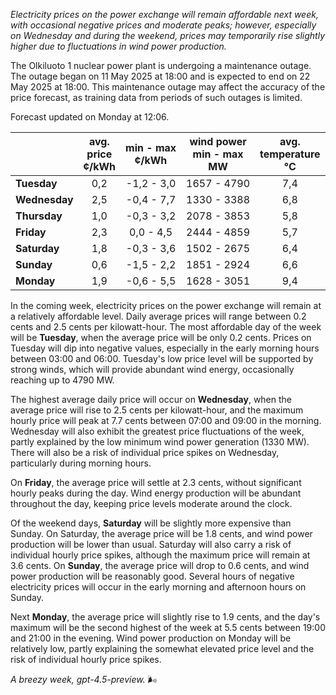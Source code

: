 *Electricity prices on the power exchange will remain affordable next week, with occasional negative prices and moderate peaks; however, especially on Wednesday and during the weekend, prices may temporarily rise slightly higher due to fluctuations in wind power production.*

The Olkiluoto 1 nuclear power plant is undergoing a maintenance outage. The outage began on 11 May 2025 at 18:00 and is expected to end on 22 May 2025 at 18:00. This maintenance outage may affect the accuracy of the price forecast, as training data from periods of such outages is limited.

Forecast updated on Monday at 12:06.

|            | avg.<br>price<br>¢/kWh | min - max<br>¢/kWh | wind power<br>min - max<br>MW | avg.<br>temperature<br>°C |
|:-----------|:----------------------:|:------------------:|:-----------------------------:|:-------------------------:|
| **Tuesday**      |          0,2           |    -1,2 - 3,0     |         1657 - 4790          |            7,4            |
| **Wednesday**    |          2,5           |    -0,4 - 7,7     |         1330 - 3388          |            6,8            |
| **Thursday**     |          1,0           |    -0,3 - 3,2     |         2078 - 3853          |            5,8            |
| **Friday**       |          2,3           |     0,0 - 4,5     |         2444 - 4859          |            5,7            |
| **Saturday**     |          1,8           |    -0,3 - 3,6     |         1502 - 2675          |            6,4            |
| **Sunday**       |          0,6           |    -1,5 - 2,2     |         1851 - 2924          |            6,6            |
| **Monday**       |          1,9           |    -0,6 - 5,5     |         1628 - 3051          |            9,4            |

In the coming week, electricity prices on the power exchange will remain at a relatively affordable level. Daily average prices will range between 0.2 cents and 2.5 cents per kilowatt-hour. The most affordable day of the week will be **Tuesday**, when the average price will be only 0.2 cents. Prices on Tuesday will dip into negative values, especially in the early morning hours between 03:00 and 06:00. Tuesday's low price level will be supported by strong winds, which will provide abundant wind energy, occasionally reaching up to 4790 MW.

The highest average daily price will occur on **Wednesday**, when the average price will rise to 2.5 cents per kilowatt-hour, and the maximum hourly price will peak at 7.7 cents between 07:00 and 09:00 in the morning. Wednesday will also exhibit the greatest price fluctuations of the week, partly explained by the low minimum wind power generation (1330 MW). There will also be a risk of individual price spikes on Wednesday, particularly during morning hours.

On **Friday**, the average price will settle at 2.3 cents, without significant hourly peaks during the day. Wind energy production will be abundant throughout the day, keeping price levels moderate around the clock.

Of the weekend days, **Saturday** will be slightly more expensive than Sunday. On Saturday, the average price will be 1.8 cents, and wind power production will be lower than usual. Saturday will also carry a risk of individual hourly price spikes, although the maximum price will remain at 3.6 cents. On **Sunday**, the average price will drop to 0.6 cents, and wind power production will be reasonably good. Several hours of negative electricity prices will occur in the early morning and afternoon hours on Sunday.

Next **Monday**, the average price will slightly rise to 1.9 cents, and the day's maximum will be the second highest of the week at 5.5 cents between 19:00 and 21:00 in the evening. Wind power production on Monday will be relatively low, partly explaining the somewhat elevated price level and the risk of individual hourly price spikes.

*A breezy week, gpt-4.5-preview.* 🌬️

